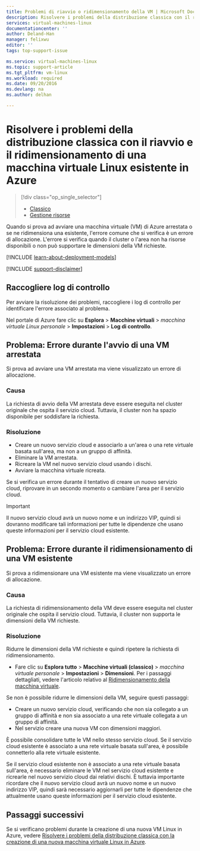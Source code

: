 ```yaml
---
title: Problemi di riavvio o ridimensionamento della VM | Microsoft Docs
description: Risolvere i problemi della distribuzione classica con il riavvio e il ridimensionamento di una macchina virtuale Linux esistente in Azure
services: virtual-machines-linux
documentationcenter: ''
author: Deland-Han
manager: felixwu
editor: ''
tags: top-support-issue

ms.service: virtual-machines-linux
ms.topic: support-article
ms.tgt_pltfrm: vm-linux
ms.workload: required
ms.date: 09/20/2016
ms.devlang: na
ms.author: delhan

---
```

# Risolvere i problemi della distribuzione classica con il riavvio e il ridimensionamento di una macchina virtuale Linux esistente in Azure
> [!div class="op_single_selector"]
> * [Classico](virtual-machines-linux-classic-restart-resize-error-troubleshooting.md)
> * [Gestione risorse](virtual-machines-linux-restart-resize-error-troubleshooting.md)
> 
> 

Quando si prova ad avviare una macchina virtuale (VM) di Azure arrestata o se ne ridimensiona una esistente, l'errore comune che si verifica è un errore di allocazione. L'errore si verifica quando il cluster o l'area non ha risorse disponibili o non può supportare le dimensioni della VM richieste.

[!INCLUDE [learn-about-deployment-models](../../includes/learn-about-deployment-models-classic-include.md)]

[!INCLUDE [support-disclaimer](../../includes/support-disclaimer.md)]

## Raccogliere log di controllo
Per avviare la risoluzione dei problemi, raccogliere i log di controllo per identificare l'errore associato al problema.

Nel portale di Azure fare clic su **Esplora** > **Macchine virtuali** > *macchina virtuale Linux personale* > **Impostazioni** > **Log di controllo**.

## Problema: Errore durante l'avvio di una VM arrestata
Si prova ad avviare una VM arrestata ma viene visualizzato un errore di allocazione.

### Causa
La richiesta di avvio della VM arrestata deve essere eseguita nel cluster originale che ospita il servizio cloud. Tuttavia, il cluster non ha spazio disponibile per soddisfare la richiesta.

### Risoluzione
* Creare un nuovo servizio cloud e associarlo a un'area o una rete virtuale basata sull'area, ma non a un gruppo di affinità.
* Eliminare la VM arrestata.
* Ricreare la VM nel nuovo servizio cloud usando i dischi.
* Avviare la macchina virtuale ricreata.

Se si verifica un errore durante il tentativo di creare un nuovo servizio cloud, riprovare in un secondo momento o cambiare l'area per il servizio cloud.

> [!IMPORTANT]
> Il nuovo servizio cloud avrà un nuovo nome e un indirizzo VIP, quindi si dovranno modificare tali informazioni per tutte le dipendenze che usano queste informazioni per il servizio cloud esistente.
> 
> 

## Problema: Errore durante il ridimensionamento di una VM esistente
Si prova a ridimensionare una VM esistente ma viene visualizzato un errore di allocazione.

### Causa
La richiesta di ridimensionamento della VM deve essere eseguita nel cluster originale che ospita il servizio cloud. Tuttavia, il cluster non supporta le dimensioni della VM richieste.

### Risoluzione
Ridurre le dimensioni della VM richieste e quindi ripetere la richiesta di ridimensionamento.

* Fare clic su **Esplora tutto** > **Macchine virtuali (classico)** > *macchina virtuale personale* > **Impostazioni** > **Dimensioni**. Per i passaggi dettagliati, vedere l'articolo relativo al [Ridimensionamento della macchina virtuale](https://msdn.microsoft.com/library/dn168976.aspx).

Se non è possibile ridurre le dimensioni della VM, seguire questi passaggi:

* Creare un nuovo servizio cloud, verificando che non sia collegato a un gruppo di affinità e non sia associato a una rete virtuale collegata a un gruppo di affinità.
* Nel servizio creare una nuova VM con dimensioni maggiori.

È possibile consolidare tutte le VM nello stesso servizio cloud. Se il servizio cloud esistente è associato a una rete virtuale basata sull'area, è possibile connetterlo alla rete virtuale esistente.

Se il servizio cloud esistente non è associato a una rete virtuale basata sull'area, è necessario eliminare le VM nel servizio cloud esistente e ricrearle nel nuovo servizio cloud dai relativi dischi. È tuttavia importante ricordare che il nuovo servizio cloud avrà un nuovo nome e un nuovo indirizzo VIP, quindi sarà necessario aggiornarli per tutte le dipendenze che attualmente usano queste informazioni per il servizio cloud esistente.

## Passaggi successivi
Se si verificano problemi durante la creazione di una nuova VM Linux in Azure, vedere [Risolvere i problemi della distribuzione classica con la creazione di una nuova macchina virtuale Linux in Azure](virtual-machines-linux-troubleshoot-deployment-new-vm.md).

<!---HONumber=AcomDC_0921_2016-->